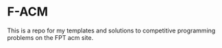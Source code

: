 # F-ACM
This is a repo for my templates and solutions to competitive programming problems on the FPT acm site.
